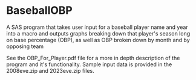 # BaseballOBP
A SAS program that takes user input for a baseball player name and year into a macro and outputs graphs breaking down that player's season long on base percentage (OBP), as well as OBP broken down by month and by opposing team

See the OBP_For_Player.pdf file for a more in depth description of the program and it's functionality. Sample input data is provided in the 2008eve.zip and 2023eve.zip files.
